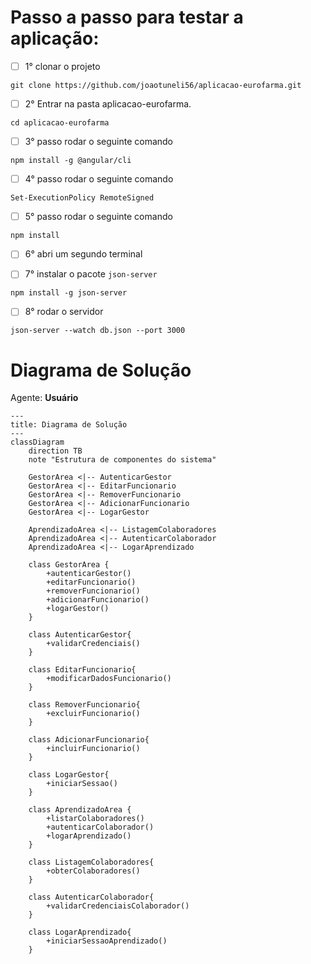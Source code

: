 # Passo a passo para testar a aplicação:

- [ ] 1° clonar o projeto

```
git clone https://github.com/joaotuneli56/aplicacao-eurofarma.git
```

- [ ] 2° Entrar na pasta aplicacao-eurofarma.

```
cd aplicacao-eurofarma
```

- [ ] 3° passo rodar o seguinte comando

```
npm install -g @angular/cli
```

- [ ] 4° passo rodar o seguinte comando

```
Set-ExecutionPolicy RemoteSigned
```

- [ ] 5° passo rodar o seguinte comando

```
npm install
```

- [ ] 6° abri um segundo terminal

- [ ] 7° instalar o pacote `json-server`

```
npm install -g json-server
```

- [ ] 8° rodar o servidor

```
json-server --watch db.json --port 3000
```

# Diagrama de Solução

Agente: **Usuário**

```mermaid
---
title: Diagrama de Solução
---
classDiagram
    direction TB
    note "Estrutura de componentes do sistema"
    
    GestorArea <|-- AutenticarGestor
    GestorArea <|-- EditarFuncionario
    GestorArea <|-- RemoverFuncionario
    GestorArea <|-- AdicionarFuncionario
    GestorArea <|-- LogarGestor
    
    AprendizadoArea <|-- ListagemColaboradores
    AprendizadoArea <|-- AutenticarColaborador
    AprendizadoArea <|-- LogarAprendizado

    class GestorArea {
        +autenticarGestor()
        +editarFuncionario()
        +removerFuncionario()
        +adicionarFuncionario()
        +logarGestor()
    }

    class AutenticarGestor{
        +validarCredenciais()
    }

    class EditarFuncionario{
        +modificarDadosFuncionario()
    }

    class RemoverFuncionario{
        +excluirFuncionario()
    }

    class AdicionarFuncionario{
        +incluirFuncionario()
    }

    class LogarGestor{
        +iniciarSessao()
    }

    class AprendizadoArea {
        +listarColaboradores()
        +autenticarColaborador()
        +logarAprendizado()
    }

    class ListagemColaboradores{
        +obterColaboradores()
    }

    class AutenticarColaborador{
        +validarCredenciaisColaborador()
    }

    class LogarAprendizado{
        +iniciarSessaoAprendizado()
    }

